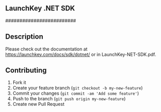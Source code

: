 ## LaunchKey .NET SDK

#########################
## Description

Please check out the documentation at https://launchkey.com/docs/sdk/dotnet/ or in LaunchKey-NET-SDK.pdf.


## Contributing

1. Fork it
2. Create your feature branch (`git checkout -b my-new-feature`)
3. Commit your changes (`git commit -am 'Add some feature'`)
4. Push to the branch (`git push origin my-new-feature`)
5. Create new Pull Request
